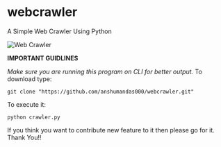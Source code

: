 # webcrawler
A Simple Web Crawler Using Python 


![Web Crawler](https://user-images.githubusercontent.com/49448018/68621539-09bbf400-04f6-11ea-9883-1809ee4d4369.jpg)


**IMPORTANT GUIDLINES**

_Make sure you are running this program on CLI for better output._
To download type:

```git clone "https://github.com/anshumandas000/webcrawler.git"```

To execute it:

```python crawler.py```


 
If you think you want to contribute new feature to it then please go for it.
Thank You!!
